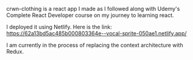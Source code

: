 crwn-clothing is a react app I made as I followed along with Udemy's Complete React Developer course on my journey to learning react.

I deployed it using Netlify. Here is the link: https://62a13bd5ac485b000803364e--vocal-sprite-050ae1.netlify.app/

I am currently in the process of replacing the context architecture with Redux.
